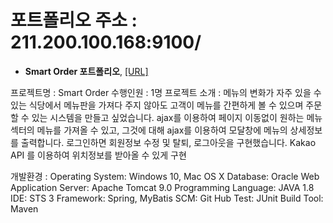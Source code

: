 # 포트폴리오 주소 : 211.200.100.168:9100/

- **Smart Order 포트폴리오**, [[URL]](211.200.100.168:9100/)

프로젝트명 : Smart Order
수행인원 : 1명
프로젝트 소개 : 메뉴의 변화가 자주 있을 수 있는 식당에서 메뉴판을 가져다 주지 않아도
            고객이 메뉴를 간편하게 볼 수 있으며 주문할 수 있는 시스템을 만들고 싶었습니다.
            ajax를 이용하여 페이지 이동없이 원하는 메뉴 섹터의 메뉴를 가져올 수 있고, 그것에 대해 ajax를 이용하여
            모달창에 메뉴의 상세정보를 출력합니다.
            로그인하면 회원정보 수정 및 탈퇴, 로그아웃을 구현했습니다.
            Kakao API 를 이용하여 위치정보를 받아올 수 있게 구현
            
개발환경 :  Operating System: Windows 10, Mac OS X
          Database: Oracle
          Web Application Server: Apache Tomcat 9.0
          Programming Language: JAVA 1.8
          IDE: STS 3
          Framework: Spring, MyBatis
          SCM: Git Hub
          Test: JUnit
          Build Tool: Maven
            
